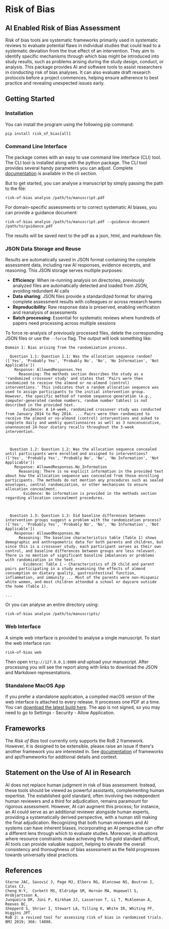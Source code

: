 # Risk of Bias

## AI Enabled Risk of Bias Assessment

Risk of bias tools are systematic frameworks primarily used in systematic reviews to evaluate potential flaws in individual studies that could lead to a systematic deviation from the true effect of an intervention. 
They aim to identify specific mechanisms through which bias might be introduced into study results, such as problems arising during the study design, conduct, or analysis.
This package provides AI and software tools to assist researchers in conducting risk of bias analyses.
It can also evaluate draft research protocols before a project commences, helping ensure adherence to best practice and revealing unexpected issues early.


## Getting Started

### Installation

You can install the program using the following pip command:

```console
pip install risk_of_bias[all]
```


### Command Line Interface

The package comes with an easy to use command line interface (CLI) tool.
The CLI tool is installed along with the python package.
The CLI tool provides several handy parameters you can adjust.
Complete [documentation](https://rob-luke.github.io/risk-of-bias/) is available in the cli section.

But to get started, you can analyse a manuscript by simply passing the path to the file:

```console
risk-of-bias analyse /path/to/manuscript.pdf
```

For domain-specific assessments or to correct systematic AI biases, you can provide a guidance document:

```console
risk-of-bias analyse /path/to/manuscript.pdf --guidance-document /path/to/guidance.pdf
```

The results will be saved next to the pdf as a json, html, and markdown file.

### JSON Data Storage and Reuse

Results are automatically saved in JSON format containing the complete assessment data, including raw AI responses, evidence excerpts, and reasoning. This JSON storage serves multiple purposes:

- **Efficiency**: When re-running analysis on directories, previously analyzed files are automatically detected and loaded from JSON, avoiding redundant AI calls
- **Data sharing**: JSON files provide a standardized format for sharing complete assessment results with colleagues or across research teams  
- **Reproducibility**: Raw response data is preserved, enabling verification and reanalysis of assessments
- **Batch processing**: Essential for systematic reviews where hundreds of papers need processing across multiple sessions

To force re-analysis of previously processed files, delete the corresponding JSON files or use the `--force` flag.
The output will look something like:

```text
Domain 1: Bias arising from the randomization process.

  Question 1.1: Question 1.1: Was the allocation sequence random? (['Yes', 'Probably Yes', 'Probably No', 'No', 'No Information', 'Not Applicable'])
    Response: AllowedResponses.Yes
      Reasoning: The methods section describes the study as a 'randomized crossover study' and states that 'Pairs were then randomized to receive the almond or no-almond (control) interventions.' This indicates that a random allocation sequence was used to assign participants to the initial intervention group. However, the specific method of random sequence generation (e.g., computer-generated random numbers, random number tables) is not described in the provided text.
        Evidence: A 14-week, randomized crossover study was conducted from January 2014 to May 2014. ... Pairs were then randomized to receive the almond or no-almond (control) interventions and asked to complete daily and weekly questionnaires as well as 3 nonconsecutive, unannounced 24-hour dietary recalls throughout the 3-week intervention.



  Question 1.2: Question 1.2: Was the allocation sequence concealed until participants were enrolled and assigned to interventions? (['Yes', 'Probably Yes', 'Probably No', 'No', 'No Information', 'Not Applicable'])
    Response: AllowedResponses.No_Information
      Reasoning: There is no explicit information in the provided text about how the allocation sequence was concealed from those enrolling participants. The methods do not mention any procedures such as sealed envelopes, central randomization, or other mechanisms to ensure allocation concealment.
        Evidence: No information is provided in the methods section regarding allocation concealment procedures.



  Question 1.3: Question 1.3: Did baseline differences between intervention groups suggest a problem with the randomization process? (['Yes', 'Probably Yes', 'Probably No', 'No', 'No Information', 'Not Applicable'])
    Response: AllowedResponses.No
      Reasoning: The baseline characteristics table (Table 1) shows demographic and anthropometric data for both parents and children, but since this is a crossover study, each participant serves as their own control, and baseline differences between groups are less relevant. There is no mention of significant baseline imbalances or problems with randomization in the text.
        Evidence: Table 1 – Characteristics of 29 child and parent pairs participating in a study examining the effects of almond consumption on dietary quality, gastrointestinal function, inflammation, and immunity ... Most of the parents were non-Hispanic white women, and most children attended a school or daycare outside the home (Table 1).

...
```


Or you can analyse an entire directory using:

```console
risk-of-bias analyse /path/to/manuscripts/
```


### Web Interface

A simple web interface is provided to analyse a single manuscript.
To start the web interface run:

```console
risk-of-bias web
```

Then open `http://127.0.0.1:8000` and upload your manuscript.
After processing you will see the report along with links to
download the JSON and Markdown representations.


### Standalone MacOS App

If you prefer a standalone application, a compiled macOS version of the web
interface is attached to every release. It processes one PDF at a time. You can
[download the latest build here](https://github.com/rob-luke/risk-of-bias/releases/latest/download/RiskOfBias).
The app is not signed, so you may need to go to Settings - Security - Allow Application.


## Frameworks

The _Risk of Bias_ tool currently only supports the RoB 2 framework.
However, it is designed to be extensible, please raise an issue if there's another framework you are interested in. 
See [documentation](https://rob-luke.github.io/risk-of-bias/) of frameworks and api/frameworks for additional details and context.


## Statement on the Use of AI in Research

AI does not replace human judgment in risk of bias assessment. Instead, these tools should be viewed as powerful assistants, complementing human expertise. The established gold standard, often involving two independent human reviewers and a third for adjudication, remains paramount for rigorous assessment. However, AI can augment this process; for instance, an AI could serve as an additional reviewer alongside human experts, providing a systematically derived perspective, with a human still making the final adjudication. Recognizing that both human reviewers and AI systems can have inherent biases, incorporating an AI perspective can offer a different lens through which to evaluate studies. Moreover, in situations where resource constraints make achieving the full gold standard difficult, AI tools can provide valuable support, helping to elevate the overall consistency and thoroughness of bias assessment as the field progresses towards universally ideal practices.


## References


```
Sterne JAC, Savović J, Page MJ, Elbers RG, Blencowe NS, Boutron I, Cates CJ,
Cheng H-Y,  Corbett MS, Eldridge SM, Hernán MA, Hopewell S, Hróbjartsson A,
Junqueira DR, Jüni P, Kirkham JJ, Lasserson T, Li T, McAleenan A, Reeves BC,
Shepperd S, Shrier I, Stewart LA, Tilling K, White IR, Whiting PF, Higgins JPT.
RoB 2: a revised tool for assessing risk of bias in randomised trials. 
BMJ 2019; 366: l4898.
```